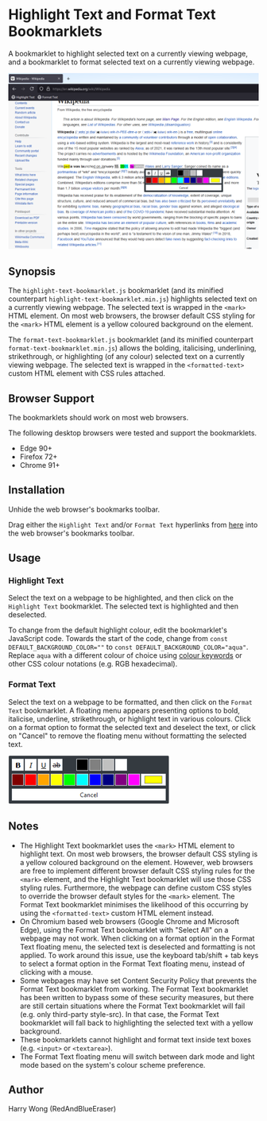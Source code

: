 # Highlight Text and Format Text Bookmarklets
A bookmarklet to highlight selected text on a currently viewing webpage, and a bookmarklet to format selected text on a currently viewing webpage.

<img src="https://github.com/RedAndBlueEraser/highlight-text-bookmarklet/raw/master/demo.png" alt="Image of Highlight Text and Format Text bookmarklets" width="768">

## Synopsis
The `highlight-text-bookmarklet.js` bookmarklet (and its minified counterpart `highlight-text-bookmarklet.min.js`) highlights selected text on a currently viewing webpage. The selected text is wrapped in the `<mark>` HTML element. On most web browsers, the browser default CSS styling for the `<mark>` HTML element is a yellow coloured background on the element.

The `format-text-bookmarklet.js` bookmarklet (and its minified counterpart `format-text-bookmarklet.min.js`) allows the bolding, italicising, underlining, strikethrough, or highlighting (of any colour) selected text on a currently viewing webpage. The selected text is wrapped in the `<formatted-text>` custom HTML element with CSS rules attached.

## Browser Support
The bookmarklets should work on most web browsers.

The following desktop browsers were tested and support the bookmarklets.

- Edge 90+
- Firefox 72+
- Chrome 91+

## Installation
Unhide the web browser's bookmarks toolbar.

Drag either the `Highlight Text` and/or `Format Text` hyperlinks from [here](https://127.0.0.1) into the web browser's bookmarks toolbar.

## Usage

### Highlight Text
Select the text on a webpage to be highlighted, and then click on the `Highlight Text` bookmarklet. The selected text is highlighted and then deselected.

To change from the default highlight colour, edit the bookmarklet's JavaScript code. Towards the start of the code, change from `const DEFAULT_BACKGROUND_COLOR=""` to `const DEFAULT_BACKGROUND_COLOR="aqua"`. Replace `aqua` with a different colour of choice using [colour keywords](https://developer.mozilla.org/en-US/docs/Web/CSS/color_value#color_keywords) or other CSS colour notations (e.g. RGB hexadecimal).

### Format Text
Select the text on a webpage to be formatted, and then click on the `Format Text` bookmarklet. A floating menu appears presenting options to bold, italicise, underline, strikethrough, or highlight text in various colours. Click on a format option to format the selected text and deselect the text, or click on "Cancel" to remove the floating menu without formatting the selected text.

![Image of Format Text bookmarklet](https://github.com/RedAndBlueEraser/highlight-text-bookmarklet/raw/master/ui.png)

## Notes
- The Highlight Text bookmarklet uses the `<mark>` HTML element to highlight text. On most web browsers, the browser default CSS styling is a yellow coloured background on the element. However, web browsers are free to implement different browser default CSS styling rules for the `<mark>` element, and the Highlight Text bookmarklet will use those CSS styling rules. Furthermore, the webpage can define custom CSS styles to override the browser default styles for the `<mark>` element. The Format Text bookmarklet minimises the likelihood of this occurring by using the `<formatted-text>` custom HTML element instead.
- On Chromium based web browsers (Google Chrome and Microsoft Edge), using the Format Text bookmarklet with "Select All" on a webpage may not work. When clicking on a format option in the Format Text floating menu, the selected text is deselected and formatting is not applied. To work around this issue, use the keyboard tab/shift + tab keys to select a format option in the Format Text floating menu, instead of clicking with a mouse.
- Some webpages may have set Content Security Policy that prevents the Format Text bookmarklet from working. The Format Text bookmarklet has been written to bypass some of these security measures, but there are still certain situations where the Format Text bookmarklet will fail (e.g. only third-party style-src). In that case, the Format Text bookmarklet will fall back to highlighting the selected text with a yellow background.
- These bookmarklets cannot highlight and format text inside text boxes (e.g. `<input>` or `<textarea>`).
- The Format Text floating menu will switch between dark mode and light mode based on the system's colour scheme preference.

## Author
Harry Wong (RedAndBlueEraser)
